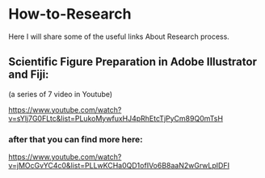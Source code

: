 # How-to-Research
Here I will share some of the useful links About Research process.


## Scientific Figure Preparation in Adobe Illustrator and Fiji:
(a series of 7 video in Youtube)

https://www.youtube.com/watch?v=sYlj7G0FLtc&list=PLukoMywfuxHJ4pRhEtcTjPyCm89Q0mTsH

### after that you can find more here:

https://www.youtube.com/watch?v=jMOcGvYC4c0&list=PLLwKCHa0QD1ofIVo6B8aaN2wGrwLpIDFI
